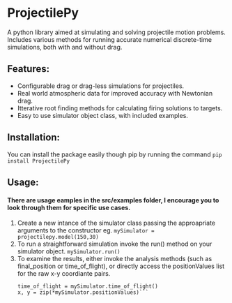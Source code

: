 # ProjectilePy
A python library aimed at simulating and solving projectile motion problems. Includes various methods for running accurate numerical discrete-time simulations, both with and without drag. 

## Features:
* Configurable drag or drag-less simulations for projectiles.
* Real world atmospheric data for improved accuracy with Newtonian drag.
* Itterative root finding methods for calculating firing solutions to targets.
* Easy to use simulator object class, with included examples.

## Installation:
You can install the package easily though pip by running the command `pip install ProjectilePy`

## Usage:
#### There are usage eamples in the src/examples folder, I encourage you to look through them for specific use cases.
1. Create a new intance of the simulator class passing the approapriate arguments to the constructor eg.
    `mySimulator = projectilepy.model(150,30)`
2. To run a straightforward simulation invoke the run() method on your simulator object.
    `mySimulator.run()`
3. To examine the results, either invoke the analysis methods (such as final_position or time_of_flight), or directly access the positionValues list for the raw x-y coordiante pairs.
    ```final_position = mySimulator.final_position()
    time_of_flight = mySimulator.time_of_flight()
    x, y = zip(*mySimulator.positionValues)```
